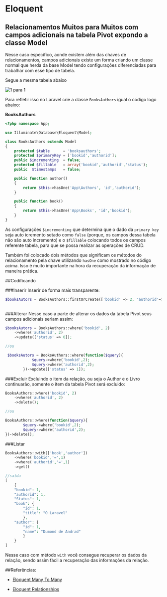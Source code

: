 # Eloquent

## Relacionamentos Muitos para Muitos com campos adicionais na tabela Pivot expondo a classe Model

Nesse caso especifico, aonde existem além das chaves de relacionamentos, campos adicionais existe um forma criando um classe normal que herda da base Model tendo configurações diferenciadas para trabalhar com esse tipo de tabela. 

Segue a mesma tabela abaixo

![1 para 1](https://github.com/diasfulvio/howto/blob/master/images/N-M-withpivot.png)

Para refletir isso no Laravel crie a classe `BooksAuthors` igual o código logo abaixo:

__BooksAuthors__

```PHP
<?php namespace App;

use Illuminate\Database\Eloquent\Model;

class BooksAuthors extends Model
{
    protected $table      = 'booksauthors';
    protected $primaryKey = ['bookid','authorid'];
    public $incrementing  = false;
    protected $fillable   = array('bookid','authorid','status');
    public  $timestamps   = false;

    public function author()
    {
        return $this->hasOne('App\Authors', 'id','authorid');
    }

    public function book()
    {
        return $this->hasOne('App\Books', 'id','bookid');
    }
}
```
As configurações `$incrementing` que determina que o dado da `primary key` seja auto icremento setado como `false` (porque, os campos dessa tabela não são auto incremento) e o `$fillable` colocando todos os campos referente tabela, para que se possa realizar as operações de CRUD.

Também foi colocado dois métodos que significam os métodos do relacionamento pela chave utilizando `hasOne` como mostrado no código acima. Isso é muito importante na hora da recuperação da informação de maneira prática.

##Codificando

###Inserir
Inserir de forma mais transparente:
```PHP
$booksAutors = BooksAuthors::firstOrCreate(['bookid' => 2, 'authorid'=> 2, 'status' =>1]);
        
```
###Alterar
Nesse caso a parte de alterar os dados da tabela Pivot seus campos adicionais seriam assim:

```PHP
$booksAutors = BooksAuthors::where('bookid', 2)
    ->where('authorid', 2)
    ->update(['status' => 0]);

//ou

 $booksAutors = BooksAuthors::where(function($query){
            $query->where('bookid',2);
            $query->where('authorid',2);
        })->update(['status' => 1]);

```

###Excluir
Excluindo o item da relação, ou seja o Author e o Livro continuarão, somente o item da tabela Pivot será excluido:
```PHP
BooksAuthors::where('bookid', 2)
    ->where('authorid', 2)
    ->delete();

//ou

BooksAuthors::where(function($query){
        $query->where('bookid',2);
        $query->where('authorid',2);
})->delete();
```

###Listar

```PHP
BooksAuthors::with(['book','author'])
    ->where('bookid','=',1)
    ->where('authorid','=',1)
    ->get()

//saída
[
    {
    "bookid": 1,
    "authorid": 1,
    "Status": 1,
    "book": {
        "id": 1,
        "title": "O Laravel"
        },
    "author": {
        "id": 1,
        "name": "Dumond de Andrad"
        }
    }
]
```
Nesse caso com método `with` você consegue recuperar os dados da relação, sendo assim fácil a recuperação das informações da relação.

##Referências: 

- [Eloquent Many To Many](http://laravel.com/docs/5.0/eloquent#many-to-many)
    
- [Eloquent Relationships](http://laravel.com/docs/5.0/eloquent#relationships)
